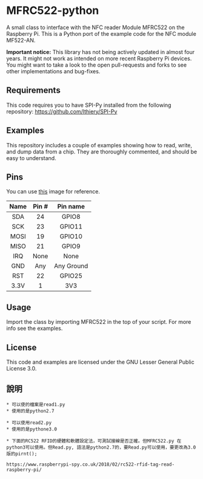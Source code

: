 MFRC522-python
==============
A small class to interface with the NFC reader Module MFRC522 on the Raspberry Pi.
This is a Python port of the example code for the NFC module MF522-AN.

**Important notice:** This library has not being actively updated in almost four years.
It might not work as intended on more recent Raspberry Pi devices. You might want to 
take a look to the open pull-requests and forks to see other implementations and bug-fixes.

## Requirements
This code requires you to have SPI-Py installed from the following repository:
https://github.com/lthiery/SPI-Py

## Examples
This repository includes a couple of examples showing how to read, write, and dump data from a chip. They are thoroughly commented, and should be easy to understand.

## Pins
You can use [this](http://i.imgur.com/y7Fnvhq.png) image for reference.

| Name | Pin # | Pin name   |
|:------:|:-------:|:------------:|
| SDA  | 24    | GPIO8      |
| SCK  | 23    | GPIO11     |
| MOSI | 19    | GPIO10     |
| MISO | 21    | GPIO9      |
| IRQ  | None  | None       |
| GND  | Any   | Any Ground |
| RST  | 22    | GPIO25     |
| 3.3V | 1     | 3V3        |

## Usage
Import the class by importing MFRC522 in the top of your script. For more info see the examples.

## License
This code and examples are licensed under the GNU Lesser General Public License 3.0.

## 說明
```
* 可以使的檔案是read1.py
* 使用的是python2.7
```

```
* 可以使用read2.py
* 使用的是pythone3.0
```

```
* 下面的RC522 RFID的硬體和軟體設定法，可測試接線是否正確。但MFRC522.py 在python3可以使用。但Read.py, 語法是python2.7的，要Read.py可以使用，要更改為3.0版的pirnt();

https://www.raspberrypi-spy.co.uk/2018/02/rc522-rfid-tag-read-raspberry-pi/
```